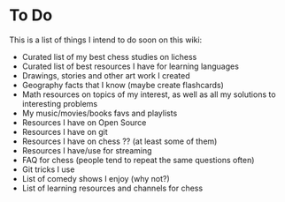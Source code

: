 # To Do

This is a list of things I intend to do soon on this wiki:

 - Curated list of my best chess studies on lichess
 - Curated list of best resources I have for learning languages
 - Drawings, stories and other art work I created
 - Geography facts that I know (maybe create flashcards)
 - Math resources on topics of my interest, as well as all my solutions to interesting problems
 - My music/movies/books favs and playlists
 - Resources I have on Open Source
 - Resources I have on git
 - Resources I have on chess ?? (at least some of them)
 - Resources I have/use for streaming
 - FAQ for chess (people tend to repeat the same questions often)
 - Git tricks I use
 - List of comedy shows I enjoy (why not?)
 - List of learning resources and channels for chess
